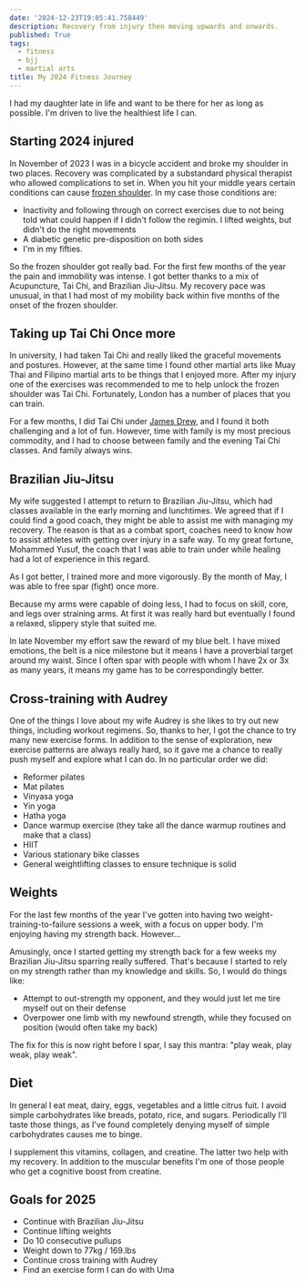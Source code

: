 ```yaml
---
date: '2024-12-23T19:05:41.758449'
description: Recovery from injury then moving upwards and onwards.
published: True
tags:
  - fitness
  - bjj
  - martial arts
title: My 2024 Fitness Journey
---
```


I had my daughter late in life and want to be there for her as long as possible. I'm driven to live the healthiest life I can.

## Starting 2024 injured

In November of 2023 I was in a bicycle accident and broke my shoulder in two places. Recovery was complicated by a substandard  physical therapist who allowed complications to set in. When you hit your middle years certain conditions can cause [frozen shoulder](https://en.wikipedia.org/wiki/Adhesive_capsulitis_of_the_shoulder). In my case those conditions are:

- Inactivity and following through on correct exercises due to not being told what could happen if I didn't follow the regimin. I lifted weights, but didn't do the right movements
- A diabetic genetic pre-disposition on both sides
- I'm in my fifties.

So the frozen shoulder got really bad. For the first few months of the year the pain and immobility was intense. I got better thanks to a mix of Acupuncture, Tai Chi, and Brazilian Jiu-Jitsu. My recovery pace was unusual, in that I had most of my mobility back within five months of the onset of the frozen shoulder.

## Taking up Tai Chi Once more

In university, I had taken Tai Chi and really liked the graceful movements and postures. However, at the same time I found other martial arts like Muay Thai and Filipino martial arts to be things that I enjoyed more. After my injury one of the exercises was recommended to me to help unlock the frozen shoulder was Tai Chi. Fortunately, London has a number of places that you can train. 

For a few months, I did Tai Chi under [James Drew](https://taiji-ap.co.uk/), and I found it both challenging and a lot of fun. However, time with family is my most precious commodity, and I had to choose between family and the evening Tai Chi classes. And family always wins.

## Brazilian Jiu-Jitsu

My wife suggested I attempt to return to Brazilian Jiu-Jitsu, which had classes available in the early morning and lunchtimes. We agreed that if I could find a good coach, they might be able to assist me with managing my recovery. The reason is that as a combat sport, coaches need to know how to assist athletes with getting over injury in a safe way. To my great fortune, Mohammed Yusuf, the coach that I was able to train under while healing had a lot of experience in this regard.

As I got better, I trained more and more vigorously. By the month of May, I was able to free spar (fight) once more. 

Because my arms were capable of doing less, I had to focus on skill, core, and legs over straining arms. At first it was really hard but eventually I found a relaxed, slippery style that suited me.

In late November my effort saw the reward of my blue belt. I have mixed emotions, the belt is a nice milestone but it means I have a proverbial target around my waist. Since I often spar with people with whom I have 2x or 3x as many years, it means my game has to be correspondingly better.

## Cross-training with Audrey

One of the things I love about my wife Audrey is she likes to try out new things, including workout regimens. So, thanks to her, I got the chance to try many new exercise forms. In addition to the sense of exploration, new exercise patterns are always really hard, so it gave me a chance to really push myself and explore what I can do.  In no particular order we did:

- Reformer pilates
- Mat pilates
- Vinyasa yoga
- Yin yoga
- Hatha yoga
- Dance warmup exercise (they take all the dance warmup routines and make that a class)
- HIIT
- Various stationary bike classes
- General weightlifting classes to ensure technique is solid

## Weights

For the last few months of the year I've gotten into having two weight-training-to-failure sessions a week, with a focus on upper body. I'm enjoying having my strength back. However...

Amusingly, once I started getting my strength back for a few weeks my Brazilian Jiu-Jitsu sparring really suffered. That's because I started to rely on my strength rather than my knowledge and skills. So, I would do things like:

- Attempt to out-strength my opponent, and they would just let me tire myself out on their defense
- Overpower one limb with my newfound strength, while they focused on position (would often take my back)

The fix for this is now right before I spar, I say this mantra: "play weak, play weak, play weak". 

## Diet

In general I eat meat, dairy, eggs, vegetables and a little citrus fuit. I avoid simple carbohydrates like breads, potato, rice, and sugars. Periodically I'll taste those things, as I've found completely denying myself of simple carbohydrates causes me to binge.

I supplement this vitamins, collagen, and creatine. The latter two help with my recovery. In addition to the muscular benefits I'm one of those people who get a cognitive boost from creatine. 

## Goals for 2025

- Continue with Brazilian Jiu-Jitsu
- Continue lifting weights
- Do 10 consecutive pullups
- Weight down to 77kg / 169.lbs
- Continue cross training with Audrey
- Find an exercise form I can do with Uma